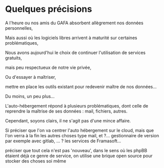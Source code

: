 # Quelques précisions

A l'heure ou nos amis du GAFA absorbent allègrement nos données personnelles, 

Mais aussi où les logiciels libres arrivent à maturité sur certaines problématiques, 

Nous avons aujourd'hui le choix de continuer l'utilisation de services gratuits, 

mais peu respectueux de notre vie privée, 

Ou d'essayer à maîtriser, 

mettre en place les outils existant pour redevenir maître de nos données... 

Du moins, un peu plus...

L'auto-hébergement répond à plusieurs problématiques,
dont celle de reprendre la maîtrise de ses données : mail, fichiers, autres.

Cependant, soyons clairs, il ne s'agit pas d'une mince affaire.

Si 
préciser que l'on va centrer l'auto hébergement sur le cloud, 
mais que l'on verra à la fin les autres choses type mail, et  ?...
gestionnaire de version par exemple avec gitlab, ... ?
les services de Framasoft...

préciser que tout cela n'est pas 'nouveau', dans le sens où les phpBB
étaient déjà ce genre de service, on utilise une brique open source
pour stocker des choses soi même
